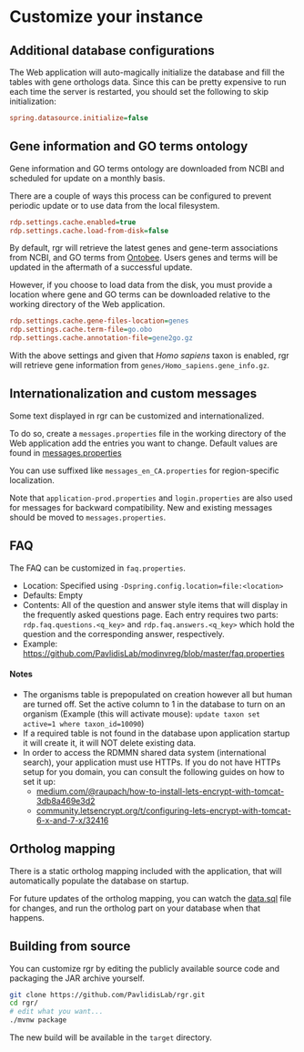 # Customize your instance

## Additional database configurations

The Web application will auto-magically initialize the database and fill the
tables with gene orthologs data. Since this can be pretty expensive to run each
time the server is restarted, you should set the following to skip
initialization:

```ini
spring.datasource.initialize=false
```

## Gene information and GO terms ontology

Gene information and GO terms ontology are downloaded from NCBI and scheduled
for update on a monthly basis.

There are a couple of ways this process can be configured to prevent periodic
update or to use data from the local filesystem.

```ini
rdp.settings.cache.enabled=true
rdp.settings.cache.load-from-disk=false
```

By default, rgr will retrieve the latest genes and gene-term associations from
NCBI, and GO terms from [Ontobee](http://www.ontobee.org/ontology/OBI). Users
genes and terms will be updated in the aftermath of a successful update.

However, if you choose to load data from the disk, you must provide a location
where gene and GO terms can be downloaded relative to the working directory of
the Web application.

```ini
rdp.settings.cache.gene-files-location=genes
rdp.settings.cache.term-file=go.obo
rdp.settings.cache.annotation-file=gene2go.gz
```

With the above settings and given that *Homo sapiens* taxon is enabled, rgr
will retrieve gene information from `genes/Homo_sapiens.gene_info.gz`.

## Internationalization and custom messages

Some text displayed in rgr can be customized and internationalized.

To do so, create a `messages.properties` file in the working directory of the Web application
add the entries you want to change. Default values are found in
[messages.properties](https://github.com/PavlidisLab/rgr/blob/development/src/main/resources/messages.properties)

You can use suffixed like `messages_en_CA.properties` for region-specific
localization.

Note that `application-prod.properties` and `login.properties` are also used
for messages for backward compatibility. New and existing messages should be
moved to `messages.properties`.

## FAQ

The FAQ can be customized in `faq.properties`.

  - Location: Specified using `-Dspring.config.location=file:<location>`
  - Defaults: Empty
  - Contents: All of the question and answer style items that will display in the frequently asked questions page. Each entry requires two parts: `rdp.faq.questions.<q_key>` and `rdp.faq.answers.<q_key>` which hold the question and the corresponding answer, respectively.
  - Example: https://github.com/PavlidisLab/modinvreg/blob/master/faq.properties

#### Notes
* The organisms table is prepopulated on creation however all but human are turned off. Set the active column to 1 in the database to turn on an organism (Example (this will activate mouse): `update taxon set active=1 where taxon_id=10090`)
* If a required table is not found in the database upon application startup it will create it, it will NOT delete existing data.
* In order to access the RDMMN shared data system (international search), your application must use HTTPs. If you do not have HTTPs setup for you domain, you can consult the following guides on how to set it up:
    - [medium.com/@raupach/how-to-install-lets-encrypt-with-tomcat-3db8a469e3d2](https://medium.com/@raupach/how-to-install-lets-encrypt-with-tomcat-3db8a469e3d2)
    - [community.letsencrypt.org/t/configuring-lets-encrypt-with-tomcat-6-x-and-7-x/32416](https://community.letsencrypt.org/t/configuring-lets-encrypt-with-tomcat-6-x-and-7-x/32416)

## Ortholog mapping

There is a static ortholog mapping included with the application, that will automatically populate the database on startup.

For future updates of the ortholog mapping, you can watch the
[data.sql](https://github.com/PavlidisLab/modinvreg/blob/development/src/main/resources/data.sql)
file for changes, and run the ortholog part on your database when that happens.

## Building from source

You can customize rgr by editing the publicly available source code and
packaging the JAR archive yourself.

```bash
git clone https://github.com/PavlidisLab/rgr.git
cd rgr/
# edit what you want...
./mvnw package
```

The new build will be available in the `target` directory.
